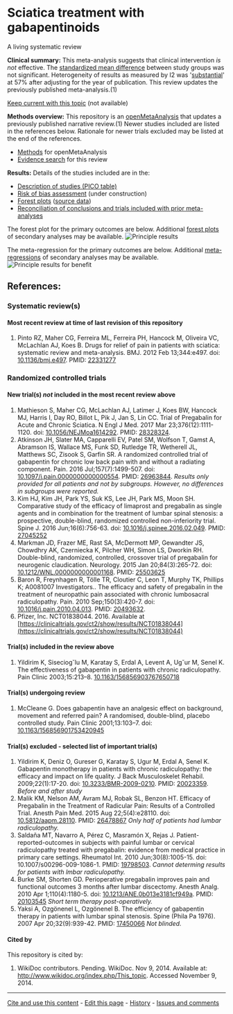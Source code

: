 Sciatica treatment with gabapentinoids
============================================
A living systematic review

**Clinical summary:** This meta-analysis suggests that clinical intervention *is not* effective. The [standardized mean difference](http://openmetaanalysis.github.io/methods.html#SMD) between study groups was not significant. Heterogeneity of results as measured by I2 was '[substantial](http://handbook.cochrane.org/chapter_9/9_5_2_identifying_and_measuring_heterogeneity.htm)' at 57% after adjusting for the year of publication. This review updates the previously published meta-analysis.(1)

[Keep current with this topic](../master/files/searching/Keep-up.md) (not available)

**Methods overview:** This repository is an [openMetaAnalysis](https://openmetaanalysis.github.io/) that updates a previously published narrative review.(1) Newer studies included are listed in the references below. Rationale for newer trials excluded may be listed at the end of the references. 
* [Methods](http://openmetaanalysis.github.io/methods.html) for openMetaAnalysis
* [Evidence search](../master/files/searching/evidence-search.md) for this review

**Results:** Details of the studies included are in the:
* [Description of studies (PICO table)](../master/files/study-details/pico-table.md)
* [Risk of bias assessment](../master/files/study-details/risk-of-bias.md) (under construction)
* [Forest plots](../master/files/forest-plots) ([source data](../../tree/master/files/data))
* [Reconciliation of conclusions and trials included with prior meta-analyses](../master/files/reconciliation-tables)

The forest plot for the primary outcomes are below. Additional [forest plots](../master/files/forest-plots) of secondary analyses may be available. 
![Principle results](../../blob/master/files/forest-plots/Outcome-Primary.png)

The meta-regression for the primary outcomes are below. Additional [meta-regressions](../master/files/metaregression) of secondary analyses may be available. 
![Principle results for benefit](../../blob/master/files/metaregression/Outcome-Primary.png "Principle results for benefit]")

References:
----------------------------------

### Systematic review(s)
#### Most recent review at time of last revision of this repository
1. Pinto RZ, Maher CG, Ferreira ML, Ferreira PH, Hancock M, Oliveira VC, McLachlan AJ, Koes B. Drugs for relief of pain in patients with sciatica: systematic review and meta-analysis. BMJ. 2012 Feb 13;344:e497. doi: [10.1136/bmj.e497](http://dx.doi.org/10.1136/bmj.e497). PMID: [22331277](http://pubmed.gov/22331277)

### Randomized controlled trials
#### New trial(s) *not* included in the most recent review above
1. Mathieson S, Maher CG, McLachlan AJ, Latimer J, Koes BW, Hancock MJ, Harris I, Day RO, Billot L, Pik J, Jan S, Lin CC. Trial of Pregabalin for Acute and Chronic Sciatica. N Engl J Med. 2017 Mar 23;376(12):1111-1120. doi: [10.1056/NEJMoa1614292](http://dx.doi.org/10.1056/NEJMoa1614292). PMID: [28328324](http://pubmed.gov/28328324).
2. Atkinson JH, Slater MA, Capparelli EV, Patel SM, Wolfson T, Gamst A, Abramson IS, Wallace MS, Funk SD, Rutledge TR, Wetherell JL, Matthews SC, Zisook S, Garfin SR. A randomized controlled trial of gabapentin for chronic low back pain with and without a radiating component. Pain. 2016 Jul;157(7):1499-507. doi: [10.1097/j.pain.0000000000000554](http://dx.doi.org/10.1097/j.pain.0000000000000554). PMID: [26963844](http://pubmed.gov/26963844). *Results only provided for all patients and not by subgroups. However, no differences in subgroups were reported.*
3. Kim HJ, Kim JH, Park YS, Suk KS, Lee JH, Park MS, Moon SH. Comparative study of the efficacy of limaprost and pregabalin as single agents and in combination for the treatment of lumbar spinal stenosis: a prospective, double-blind, randomized controlled non-inferiority trial. Spine J. 2016 Jun;16(6):756-63. doi: [10.1016/j.spinee.2016.02.049](http://dx.doi.org/10.1163/10.1016/j.spinee.2016.02.049). PMID: [27045252](http://pubmed.gov/27045252)
4. Markman JD, Frazer ME, Rast SA, McDermott MP, Gewandter JS, Chowdhry AK, Czerniecka K, Pilcher WH, Simon LS, Dworkin RH. Double-blind, randomized, controlled, crossover trial of pregabalin for neurogenic claudication. Neurology. 2015 Jan 20;84(3):265-72. doi: [10.1212/WNL.0000000000001168](http://dx.doi.org/10.1212/WNL.0000000000001168). PMID: [25503625](http://pubmed.gov/25503625)
5. Baron R, Freynhagen R, Tölle TR, Cloutier C, Leon T, Murphy TK, Phillips K; A0081007 Investigators.. The efficacy and safety of pregabalin in the treatment of neuropathic pain associated with chronic lumbosacral radiculopathy. Pain. 2010 Sep;150(3):420-7. doi: [10.1016/j.pain.2010.04.013](http://dx.doi.org/10.1016/j.pain.2010.04.013). PMID: [20493632](http://pubmed.gov/20493632).
6. Pfizer, Inc. NCT01838044. 2016. Available at [https://clinicaltrials.gov/ct2/show/results/NCT01838044](https://clinicaltrials.gov/ct2/show/results/NCT01838044)

#### Trial(s) included in the review above
1. Yildirim K, Siseciog˘lu M, Karatay S, Erdal A, Levent A, Ug˘ur M, Senel K. The effectiveness of gabapentin in patients with chronic radiculopathy. Pain Clinic 2003;15:213–8. [10.1163/156856903767650718](http://dx.doi.org/10.1163/156856903767650718)

#### Trial(s) undergoing review
1. McCleane G. Does gabapentin have an analgesic effect on background, movement and referred pain? A randomised, double-blind, placebo controlled study. Pain Clinic 2001;13:103–7. doi: [10.1163/156856901753420945](http://dx.doi.org/10.1163/156856901753420945)

#### Trial(s) excluded - selected list of important trial(s)
1. Yildirim K, Deniz O, Gureser G, Karatay S, Ugur M, Erdal A, Senel K. Gabapentin monotherapy in patients with chronic radiculopathy: the efficacy and impact on life quality. J Back Musculoskelet Rehabil. 2009;22(1):17-20. doi: [10.3233/BMR-2009-0210](http://dx.doi.org/10.3233/BMR-2009-0210). PMID: [20023359](http://pubmed.gov/20023359). *Before and after study*
2. Malik KM, Nelson AM, Avram MJ, Robak SL, Benzon HT. Efficacy of Pregabalin in the Treatment of Radicular Pain: Results of a Controlled Trial. Anesth Pain Med. 2015 Aug 22;5(4):e28110. doi: [10.5812/aapm.28110](http://dx.doi.org/10.5812/aapm.28110). PMID: [26478867](http://pubmed.gov/26478867) *Only half of patients had lumbar radiculopathy.*
3. Saldaña MT, Navarro A, Pérez C, Masramón X, Rejas J. Patient-reported-outcomes in subjects with painful lumbar or cervical radiculopathy treated with pregabalin: evidence from medical practice in primary care settings. Rheumatol Int. 2010 Jun;30(8):1005-15. doi: 10.1007/s00296-009-1086-1. PMID: [19798503](http://pubmed.gov/19798503). *Cannot determing results for patients with lmbar radiculopathy.*
4. Burke SM, Shorten GD. Perioperative pregabalin improves pain and functional outcomes 3 months after lumbar discectomy. Anesth Analg. 2010 Apr 1;110(4):1180-5. doi: [10.1213/ANE.0b013e3181cf949a](http://dx.doi.org/10.1213/ANE.0b013e3181cf949a). PMID: [20103545](http://pubmed.gov/20103545) *Short term therapy post-operatively.*
5. Yaksi A, Ozgönenel L, Ozgönenel B. The efficiency of gabapentin therapy in patients with lumbar spinal stenosis. Spine (Phila Pa 1976). 2007 Apr 20;32(9):939-42. PMID: [17450066](http://pubmed.gov/17450066) *Not blinded.*

#### Cited by
This repository is cited by:
1. WikiDoc contributors. Pending. WikiDoc. Nov 9, 2014. Available at: http://www.wikidoc.org/index.php/This_topic. Accessed November 9, 2014. 

-------------------------------
[Cite and use this content](https://github.com/openMetaAnalysis/openMetaAnalysis.github.io/blob/master/reusing.MD)  - [Edit this page](../../edit/master/README.md) - [History](../../commits/master/README.md)  - 
[Issues and comments](../../issues?q=is%3Aboth+is%3Aissue)

